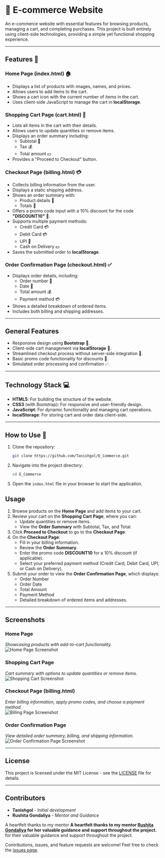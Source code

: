 # 🛒 E-commerce Website

An e-commerce website with essential features for browsing products, managing a cart, and completing purchases. This project is built entirely using client-side technologies, providing a simple yet functional shopping experience.

---

## Features 🎉

### Home Page (index.html) 🏠
- Displays a list of products with images, names, and prices.
- Allows users to add items to the cart.
- Shows a cart icon with the current number of items in the cart.
- Uses client-side JavaScript to manage the cart in **localStorage**.

### Shopping Cart Page (cart.html) 🛒
- Lists all items in the cart with their details.
- Allows users to update quantities or remove items.
- Displays an order summary including:
  - Subtotal 🧾
  - Tax 💰
  - Total amount 💵
- Provides a "Proceed to Checkout" button.

### Checkout Page (billing.html) 💳
- Collects billing information from the user.
- Displays a static shipping address.
- Shows an order summary with:
  - Product details 📝
  - Totals 🧾
- Offers a promo code input with a 10% discount for the code **"DISCOUNT10"** 🎁.
- Supports multiple payment methods:
  - Credit Card 💳
  - Debit Card 💳
  - UPI 📲
  - Cash on Delivery 💵
- Saves the submitted order to **localStorage**.

### Order Confirmation Page (checkout.html) ✅
- Displays order details, including:
  - Order number 🔢
  - Date 📅
  - Total amount 💰
  - Payment method 💳
- Shows a detailed breakdown of ordered items.
- Includes both billing and shipping addresses.

---

## General Features
- Responsive design using **Bootstrap** 🎨.
- Client-side cart management via **localStorage** 🛒.
- Streamlined checkout process without server-side integration 🚀.
- Basic promo code functionality for discounts 🎁.
- Simulated order processing and confirmation ✅.

---

## Technology Stack 💻
- **HTML5**: For building the structure of the website.
- **CSS3** (with Bootstrap): For responsive and user-friendly design.
- **JavaScript**: For dynamic functionality and managing cart operations.
- **localStorage**: For storing cart and order data client-side.

---

## How to Use 🚀
1. Clone the repository:
   ```bash
   git clone https://github.com/Tanishgol/E_Commerce.git
2. Navigate into the project directory:
    ```bash
    cd E_Commerce
    ```
3. Open the `index.html` file in your browser to start the application.

## Usage

1. Browse products on the **Home Page** and add items to your cart.
2. Review your cart on the **Shopping Cart Page**, where you can:
   - Update quantities or remove items.
   - View the **Order Summary** with Subtotal, Tax, and Total.
3. Click **Proceed to Checkout** to go to the **Checkout Page**.
4. On the **Checkout Page**:
   - Fill in your billing information.
   - Review the **Order Summary**.
   - Enter the promo code **DISCOUNT10** for a 10% discount (if applicable).
   - Select your preferred payment method (Credit Card, Debit Card, UPI, or Cash on Delivery).
5. Submit your order to view the **Order Confirmation Page**, which displays:
   - Order Number
   - Order Date
   - Total Amount
   - Payment Method
   - Detailed breakdown of ordered items and addresses.
   
---

## Screenshots

### Home Page
_Showcasing products with add-to-cart functionality._  
![Home Page Screenshot](https://github.com/user-attachments/assets/9609df32-f86b-4bb1-813a-d9305db83dbf)

### Shopping Cart Page
_Cart summary with options to update quantities or remove items._  
![Shopping Cart Screenshot](https://github.com/user-attachments/assets/f533bb18-6b13-4af2-9039-eee85acbf67d)


### Checkout Page (billing.html)
_Enter billing information, apply promo codes, and choose a payment method._  
![Billing Page Screenshot](https://github.com/user-attachments/assets/c682cd74-fe0c-4d18-99cf-4781dcd81075)


### Order Confirmation Page
_View detailed order summary, billing, and shipping information._  
![Order Confirmation Page Screenshot](https://github.com/user-attachments/assets/70b8e062-f3f1-4b21-abcf-594603ed5f44)


---

## License

This project is licensed under the MIT License - see the [LICENSE](LICENSE) file for details.

---

## Contributors

- **Tanishgol** - _Initial development_
- **Rushita Gondaliya** - _Mentor and Guidance_

A heartfelt thanks to my mentor **A heartfelt thanks to my mentor **[Rushita Gondaliya](https://www.linkedin.com/in/rushita-gondaliya-588a0b258/)** for her valuable guidance and support throughout the project.** for their valuable guidance and support throughout the project.

Contributions, issues, and feature requests are welcome! Feel free to check the [issues page](https://github.com/Tanishgol/E_Commerce/issues).

